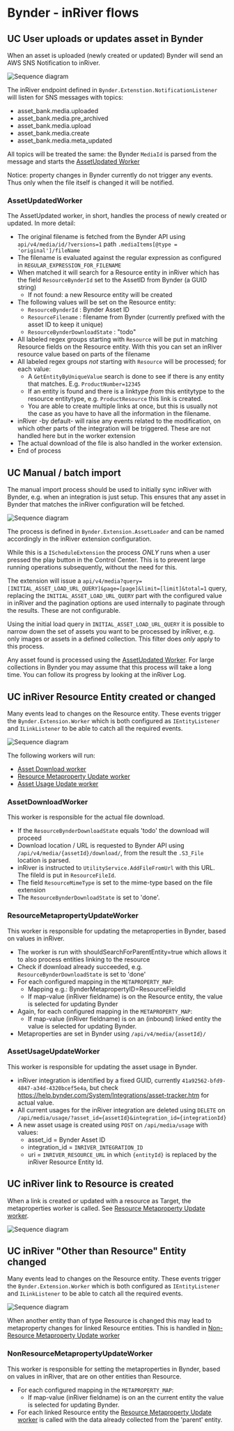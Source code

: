 # Bynder - inRiver flows

## UC User uploads or updates asset in Bynder

When an asset is uploaded (newly created or updated) Bynder will send an AWS SNS Notification to inRiver.

![Sequence diagram](img/inRiver_Bynder_integration_overview-page1.png)

The inRiver endpoint defined in `Bynder.Extenstion.NotificationListener` will listen for SNS messages with topics:

* asset_bank.media.uploaded
* asset_bank.media.pre_archived
* asset_bank.media.upload
* asset_bank.media.create
* asset_bank.media.meta_updated

All topics will be treated the same: the Bynder `MediaId` is parsed from the message and starts the [AssetUpdated Worker](#AssetUpdatedWorker)

Notice: property changes in Bynder currently do not trigger any events. Thus only when the file itself is changed it will be notified.

### AssetUpdatedWorker

The AssetUpdated worker, in short, handles the process of newly created or updated. In more detail:

* The original filename is fetched from the Bynder API using `api/v4/media/id/?versions=1` path `.mediaItems[@type = 'original']/fileName`
* The filename is evaluated against the regular expression as configured in `REGULAR_EXPRESSION_FOR_FILENAME`
* When matched it will search for a Resource entity in inRiver which has the field `ResourceBynderId` set to the AssetID from Bynder (a GUID string)
  * If not found: a new Resource entity will be created
* The following values will be set on the Resource entity:
  * `ResourceBynderId` : Bynder Asset ID
  * `ResourceFilename` : filename from Bynder (currently prefixed with the asset ID to keep it unique)
  * `ResourceBynderDownloadState` : "todo" 
* All labeled regex groups starting with `Resource` will be put in matching Resource fields on the Resource entity. With this you can set an inRiver resource value based on parts of the filename
* All labeled regex groups *not* starting with `Resource` will be processed; for each value:
  * A `GetEntityByUniqueValue` search is done to see if there is any entity that matches. E.g. `ProductNumber=12345`
  * If an entity is found and there is a linktype *from* this entitytype to the resource entitytype, e.g. `ProductResource` this link is created.
  * You are able to create multiple links at once, but this is usually not the case as you have to have all the information in the filename.
* inRiver -by default- will raise any events related to the modification, on which other parts of the integration will be triggered. These are not handled here but in the worker extension
* The actual download of the file is also handled in the worker extension.
* End of process

## UC Manual / batch import

The manual import process should be used to initially sync inRiver with Bynder, e.g. when an integration is just setup. This ensures that any asset in Bynder that matches the inRiver configuration will be fetched.

![Sequence diagram](img/inRiver_Bynder_integration_overview-page2.png)

The process is defined in `Bynder.Extension.AssetLoader` and can be named accordingly in the inRiver extension configuration. 

While this is a `IScheduleExtension` the process *ONLY* runs when a user pressed the play button in the Control Center. This is to prevent large running operations subsequently, without the need for this.

The extension will issue a `api/v4/media?query=[INITIAL_ASSET_LOAD_URL_QUERY]&page=[page]&limit=[limit]&total=1` query, replacing the `INITIAL_ASSET_LOAD_URL_QUERY` part with the configured value in inRiver and the pagination options are used internally to paginate through the results. These are not configurable.

Using the initial load query in `INITIAL_ASSET_LOAD_URL_QUERY` it is possible to narrow down the set of assets you want to be processed by inRiver, e.g. only images or assets in a defined collection. This filter does *only* apply to this process.

Any asset found is processed using the [AssetUpdated Worker](#AssetUpdated).
For large collections in Bynder you may assume that this process will take a long time. You can follow its progress by looking at the inRiver Log.

## UC inRiver Resource Entity created or changed

Many events lead to changes on the Resource entity. These events trigger the `Bynder.Extension.Worker` which is both configured as `IEntityListener` and `ILinkListener` to be able to catch all the required events.

![Sequence diagram](img/inRiver_Bynder_integration_overview-page3.png)

The following workers will run:

* [Asset Download worker](#AssetDownloadWorker)
* [Resource Metaproperty Update worker](#ResourceMetapropertyUpdateWorker)
* [Asset Usage Update worker](#AssetUsageUpdateWorker)

### AssetDownloadWorker

This worker is responsible for the actual file download.

* If the `ResourceBynderDownloadState` equals 'todo' the download will proceed
* Download location / URL is requested to Bynder API using `/api/v4/media/{assetId}/download/`, from the result the `.S3_File` location is parsed.
* inRiver is instructed to `UtilityService.AddFileFromUrl` with this URL. The fileId is put in `ResourceFileId`.
* The field `ResourceMimeType` is set to the mime-type based on the file extension
* The `ResourceBynderDownloadState` is set to 'done'.

### ResourceMetapropertyUpdateWorker

This worker is responsible for updating the metaproperties in Bynder, based on values in inRiver.

* The worker is run with shouldSearchForParentEntity=true which allows it to also process entities linking to the resource
* Check if download already succeeded, e.g. `ResourceBynderDownloadState` is set to 'done'
* For each configured mapping in the `METAPROPERTY_MAP`:
  * Mapping e.g.: BynderMetapropertyID=ResourceFieldId
  * If map-value (inRiver fieldname) is on the Resource entity, the value is selected for updating Bynder
* Again, for each configured mapping in the `METAPROPERTY_MAP`:
  * If map-value (inRiver fieldname) is on an (inbound) linked entity the value is selected for updating Bynder.
* Metaproperties are set in Bynder using `/api/v4/media/{assetId}/`

### AssetUsageUpdateWorker 

This worker is responsible for updating the asset usage in Bynder.

* inRiver integration is identified by a fixed GUID, currently `41a92562-bfd9-4847-a34d-4320bcef5e4a`, but check https://help.bynder.com/System/Integrations/asset-tracker.htm for actual value.
* All current usages for the inRiver integration are deleted using `DELETE` on `/api/media/usage/?asset_id={assetId}&integration_id={integrationId}`
* A new asset usage is created using `POST` on `/api/media/usage` with values:
  * asset_id = Bynder Asset ID
  * integration_id = `INRIVER_INTEGRATION_ID`
  * uri = `INRIVER_RESOURCE_URL` in which `{entityId}` is replaced by the inRiver Resource Entity Id.

## UC inRiver link to Resource is created

When a link is created or updated with a resource as Target, the metaproperties worker is called. See [Resource Metaproperty Update worker](#ResourceMetapropertyUpdateWorker).

![Sequence diagram](img/inRiver_Bynder_integration_overview-page4.png)

## UC inRiver "Other than Resource" Entity changed

Many events lead to changes on the Resource entity. These events trigger the `Bynder.Extension.Worker` which is both configured as `IEntityListener` and `ILinkListener` to be able to catch all the required events.

![Sequence diagram](img/inRiver_Bynder_integration_overview-page5.png)

When another entity than of type Resource is changed this may lead to metaproperty changes for linked Resource entities. This is handled in [Non-Resource Metaproperty Update worker](#NonResourceMetapropertyUpdateWorker)

### NonResourceMetapropertyUpdateWorker

This worker is responsible for setting the metaproperties in Bynder, based on values in inRiver, that are on other entities than Resource.

* For each configured mapping in the `METAPROPERTY_MAP`:
  * If map-value (inRiver fieldname) is on an the current entity the value is selected for updating Bynder.
* For each linked Resource entity the [Resource Metaproperty Update worker](#ResourceMetapropertyUpdateWorker) is called with the data already collected from the 'parent' entity.